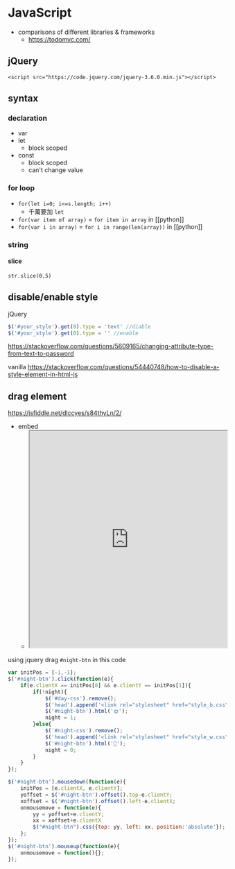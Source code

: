 # JavaScript
- comparisons of different libraries & frameworks
	- https://todomvc.com/

## jQuery
`<script src="https://code.jquery.com/jquery-3.6.0.min.js"></script>`

## syntax
### declaration
- var
- let
	- block scoped
- const
	- block scoped
	- can't change value

### for loop
- `for(let i=0; i<=s.length; i++)`
	- 千萬要加 `let`
- `for(var item of array)` = `for item in array` in [[python]]
- `for(var i in array)` = `for i in range(len(array))` in [[python]]

### string
#### slice
`str.slice(0,5)`

## disable/enable style
jQuery
```js
$('#your_style').get(0).type = 'text' //diable
$('#your_style').get(0).type = '' //enable
```

<https://stackoverflow.com/questions/5609165/changing-attribute-type-from-text-to-password>

vanilla
<https://stackoverflow.com/questions/54440748/how-to-disable-a-style-element-in-html-js>

## drag element
https://jsfiddle.net/dlccyes/s84thyLn/2/
- embed
	- <iframe src="https://jsfiddle.net/dlccyes/s84thyLn/2/" width=100% height=500px></iframe>


using jquery
drag `#night-btn` in this code
```js
var initPos = [-1,-1];
$('#night-btn').click(function(e){
	if(e.clientX == initPos[0] && e.clientY == initPos[1]){
		if(!night){
			$('#day-css').remove();
			$('head').append('<link rel="stylesheet" href="style_b.css" id="night-css">');
			$('#night-btn').html('🌞');
			night = 1;
		}else{
			$('#night-css').remove();
			$('head').append('<link rel="stylesheet" href="style_w.css" id="day-css">');
			$('#night-btn').html('🌚');
			night = 0;
		}
	}
});

$('#night-btn').mousedown(function(e){
	initPos = [e.clientX, e.clientY];
	yoffset = $('#night-btn').offset().top-e.clientY;
	xoffset = $('#night-btn').offset().left-e.clientX;
	onmousemove = function(e){
		yy = yoffset+e.clientY;
		xx = xoffset+e.clientX
		$("#night-btn").css({top: yy, left: xx, position:'absolute'});
	};
});
$('#night-btn').mouseup(function(e){
	onmousemove = function(){};
});
```
